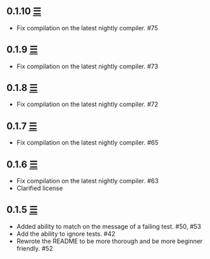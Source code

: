 ## 0.1.10 [☰](https://github.com/reem/stainless/compare/0.1.9...0.1.10)

* Fix compilation on the latest nightly compiler. #75

## 0.1.9 [☰](https://github.com/reem/stainless/compare/0.1.8...0.1.9)

* Fix compilation on the latest nightly compiler. #73

## 0.1.8 [☰](https://github.com/reem/stainless/compare/0.1.7...0.1.8)

* Fix compilation on the latest nightly compiler. #72

## 0.1.7 [☰](https://github.com/reem/stainless/compare/0.1.6...0.1.7)

* Fix compilation on the latest nightly compiler. #65

## 0.1.6 [☰](https://github.com/reem/stainless/compare/0.1.5...0.1.6)

* Fix compilation on the latest nightly compiler. #63
* Clarified license

## 0.1.5 [☰](https://github.com/reem/stainless/compare/0.1.4...0.1.5)

* Added ability to match on the message of a failing test. #50, #53
* Add the ability to ignore tests. #42
* Rewrote the README to be more thorough and be more beginner friendly. #52
